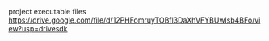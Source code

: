 project executable files
https://drive.google.com/file/d/12PHFomruyTOBfl3DaXhVFYBUwlsb4BFo/view?usp=drivesdk
